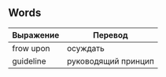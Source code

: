 ## Words

| Выражение  | Перевод             |
|------------|---------------------|
| frow upon  | осуждать            |
| guideline  | руководящий принцип |

